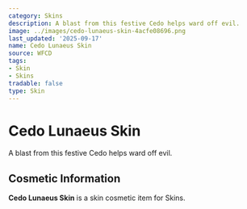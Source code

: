 ```yaml
---
category: Skins
description: A blast from this festive Cedo helps ward off evil.
image: ../images/cedo-lunaeus-skin-4acfe08696.png
last_updated: '2025-09-17'
name: Cedo Lunaeus Skin
source: WFCD
tags:
- Skin
- Skins
tradable: false
type: Skin
---
```


# Cedo Lunaeus Skin

A blast from this festive Cedo helps ward off evil.

## Cosmetic Information

**Cedo Lunaeus Skin** is a skin cosmetic item for Skins.

